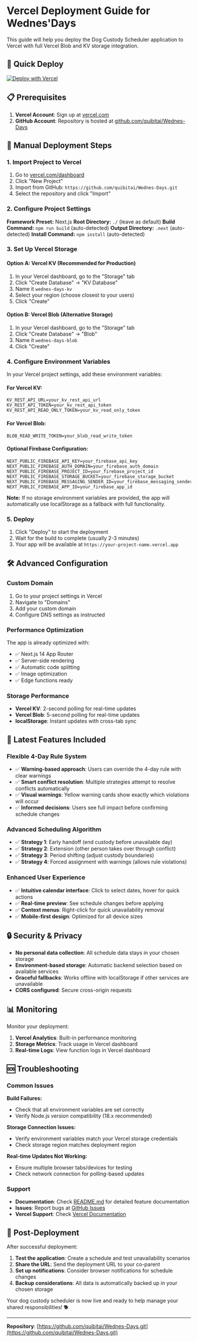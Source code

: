# Vercel Deployment Guide for Wednes'Days

This guide will help you deploy the Dog Custody Scheduler application to Vercel with full Vercel Blob and KV storage integration.

## 🚀 Quick Deploy

[![Deploy with Vercel](https://vercel.com/button)](https://vercel.com/new/clone?repository-url=https%3A%2F%2Fgithub.com%2Fquibitai%2FWednes-Days.git)

## 📋 Prerequisites

1. **Vercel Account**: Sign up at [vercel.com](https://vercel.com)
2. **GitHub Account**: Repository is hosted at [github.com/quibitai/Wednes-Days](https://github.com/quibitai/Wednes-Days.git)

## 🔧 Manual Deployment Steps

### 1. Import Project to Vercel

1. Go to [vercel.com/dashboard](https://vercel.com/dashboard)
2. Click "New Project"
3. Import from GitHub: `https://github.com/quibitai/Wednes-Days.git`
4. Select the repository and click "Import"

### 2. Configure Project Settings

**Framework Preset:** Next.js
**Root Directory:** `./` (leave as default)
**Build Command:** `npm run build` (auto-detected)
**Output Directory:** `.next` (auto-detected)
**Install Command:** `npm install` (auto-detected)

### 3. Set Up Vercel Storage

#### Option A: Vercel KV (Recommended for Production)

1. In your Vercel dashboard, go to the "Storage" tab
2. Click "Create Database" → "KV Database"
3. Name it `wednes-days-kv`
4. Select your region (choose closest to your users)
5. Click "Create"

#### Option B: Vercel Blob (Alternative Storage)

1. In your Vercel dashboard, go to the "Storage" tab
2. Click "Create Database" → "Blob"
3. Name it `wednes-days-blob`
4. Click "Create"

### 4. Configure Environment Variables

In your Vercel project settings, add these environment variables:

#### For Vercel KV:
```
KV_REST_API_URL=your_kv_rest_api_url
KV_REST_API_TOKEN=your_kv_rest_api_token
KV_REST_API_READ_ONLY_TOKEN=your_kv_read_only_token
```

#### For Vercel Blob:
```
BLOB_READ_WRITE_TOKEN=your_blob_read_write_token
```

#### Optional Firebase Configuration:
```
NEXT_PUBLIC_FIREBASE_API_KEY=your_firebase_api_key
NEXT_PUBLIC_FIREBASE_AUTH_DOMAIN=your_firebase_auth_domain
NEXT_PUBLIC_FIREBASE_PROJECT_ID=your_firebase_project_id
NEXT_PUBLIC_FIREBASE_STORAGE_BUCKET=your_firebase_storage_bucket
NEXT_PUBLIC_FIREBASE_MESSAGING_SENDER_ID=your_firebase_messaging_sender_id
NEXT_PUBLIC_FIREBASE_APP_ID=your_firebase_app_id
```

**Note:** If no storage environment variables are provided, the app will automatically use localStorage as a fallback with full functionality.

### 5. Deploy

1. Click "Deploy" to start the deployment
2. Wait for the build to complete (usually 2-3 minutes)
3. Your app will be available at `https://your-project-name.vercel.app`

## 🛠 Advanced Configuration

### Custom Domain

1. Go to your project settings in Vercel
2. Navigate to "Domains"
3. Add your custom domain
4. Configure DNS settings as instructed

### Performance Optimization

The app is already optimized with:
- ✅ Next.js 14 App Router
- ✅ Server-side rendering
- ✅ Automatic code splitting
- ✅ Image optimization
- ✅ Edge functions ready

### Storage Performance

- **Vercel KV**: 2-second polling for real-time updates
- **Vercel Blob**: 5-second polling for real-time updates
- **localStorage**: Instant updates with cross-tab sync

## 🎯 Latest Features Included

### Flexible 4-Day Rule System
- ✅ **Warning-based approach**: Users can override the 4-day rule with clear warnings
- ✅ **Smart conflict resolution**: Multiple strategies attempt to resolve conflicts automatically
- ✅ **Visual warnings**: Yellow warning cards show exactly which violations will occur
- ✅ **Informed decisions**: Users see full impact before confirming schedule changes

### Advanced Scheduling Algorithm
- ✅ **Strategy 1**: Early handoff (end custody before unavailable day)
- ✅ **Strategy 2**: Extension (other person takes over through conflict)
- ✅ **Strategy 3**: Period shifting (adjust custody boundaries)
- ✅ **Strategy 4**: Forced assignment with warnings (allows rule violations)

### Enhanced User Experience
- ✅ **Intuitive calendar interface**: Click to select dates, hover for quick actions
- ✅ **Real-time preview**: See schedule changes before applying
- ✅ **Context menus**: Right-click for quick unavailability removal
- ✅ **Mobile-first design**: Optimized for all device sizes

## 🔒 Security & Privacy

- **No personal data collection**: All schedule data stays in your chosen storage
- **Environment-based storage**: Automatic backend selection based on available services
- **Graceful fallbacks**: Works offline with localStorage if other services are unavailable
- **CORS configured**: Secure cross-origin requests

## 📊 Monitoring

Monitor your deployment:
1. **Vercel Analytics**: Built-in performance monitoring
2. **Storage Metrics**: Track usage in Vercel dashboard
3. **Real-time Logs**: View function logs in Vercel dashboard

## 🆘 Troubleshooting

### Common Issues

**Build Failures:**
- Check that all environment variables are set correctly
- Verify Node.js version compatibility (18.x recommended)

**Storage Connection Issues:**
- Verify environment variables match your Vercel storage credentials
- Check storage region matches deployment region

**Real-time Updates Not Working:**
- Ensure multiple browser tabs/devices for testing
- Check network connection for polling-based updates

### Support

- **Documentation**: Check [README.md](./README.md) for detailed feature documentation
- **Issues**: Report bugs at [GitHub Issues](https://github.com/quibitai/Wednes-Days/issues)
- **Vercel Support**: Check [Vercel Documentation](https://vercel.com/docs)

## 🎉 Post-Deployment

After successful deployment:

1. **Test the application**: Create a schedule and test unavailability scenarios
2. **Share the URL**: Send the deployment URL to your co-parent
3. **Set up notifications**: Consider browser notifications for schedule changes
4. **Backup considerations**: All data is automatically backed up in your chosen storage

Your dog custody scheduler is now live and ready to help manage your shared responsibilities! 🐕

---

**Repository**: [https://github.com/quibitai/Wednes-Days.git](https://github.com/quibitai/Wednes-Days.git) 
